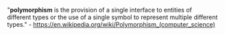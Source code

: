 "**polymorphism** is the provision of a single interface to entities of different types or the use of a single symbol to represent multiple different types." - https://en.wikipedia.org/wiki/Polymorphism_(computer_science)